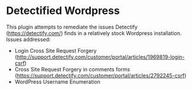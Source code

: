 # Detectified Wordpress

This plugin attempts to remediate the issues Detectify (https://detectify.com/) finds
in a relatively stock Wordpress installation. Issues addressed:

* Login Cross Site Request Forgery (http://support.detectify.com/customer/portal/articles/1969819-login-csrf)
* Cross Site Request Forgery in comments forms (https://support.detectify.com/customer/portal/articles/2792245-csrf)
* WordPress Username Enumeration 


